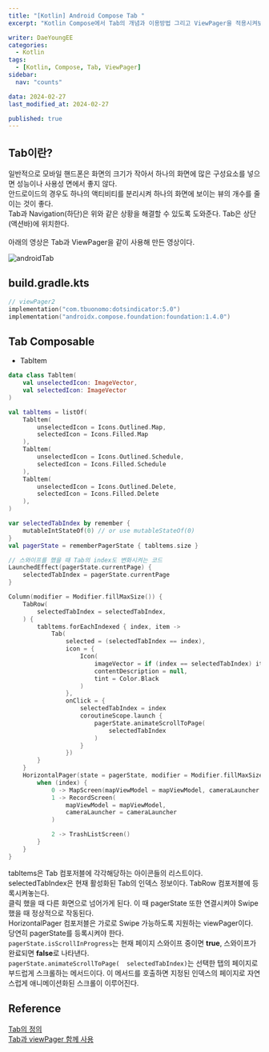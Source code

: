 ```yaml
---
title: "[Kotlin] Android Compose Tab "
excerpt: "Kotlin Compose에서 Tab의 개념과 이용방법 그리고 ViewPager을 적용시켜보자."

writer: DaeYoungEE
categories:
  - Kotlin
tags:
  - [Kotlin, Compose, Tab, ViewPager]
sidebar:
  nav: "counts"

data: 2024-02-27
last_modified_at: 2024-02-27

published: true
---
```


## Tab이란?

일반적으로 모바일 핸드폰은 화면의 크기가 작아서 하나의 화면에 많은 구성요소를 넣으면 성능이나 사용성 면에서 좋지 않다.  
안드로이드의 경우도 하나의 액티비티를 분리시켜 하나의 화면에 보이는 뷰의 개수를 줄이는 것이 좋다.  
Tab과 Navigation(하단)은 위와 같은 상황을 해결할 수 있도록 도와준다.
Tab은 상단(액션바)에 위치한다.  
<br>
아래의 영상은 Tab과 ViewPager을 같이 사용해 만든 영상이다.

![androidTab](https://github.com/DaeYoungee/Sign-up_Firebase/assets/121485300/8ba44f99-54b0-4ac3-9492-2d2ec7dc007c)

## build.gradle.kts

```kotlin
// viewPager2
implementation("com.tbuonomo:dotsindicator:5.0")
implementation("androidx.compose.foundation:foundation:1.4.0")
```

## Tab Composable

- TabItem

```kotlin
data class Tabltem(
    val unselectedIcon: ImageVector,
    val selectedIcon: ImageVector
)
```

```kotlin
val tabltems = listOf(
    Tabltem(
        unselectedIcon = Icons.Outlined.Map,
        selectedIcon = Icons.Filled.Map
    ),
    Tabltem(
        unselectedIcon = Icons.Outlined.Schedule,
        selectedIcon = Icons.Filled.Schedule
    ),
    Tabltem(
        unselectedIcon = Icons.Outlined.Delete,
        selectedIcon = Icons.Filled.Delete
    ),
)

var selectedTabIndex by remember {
    mutableIntStateOf(0) // or use mutableStateOf(0)
}
val pagerState = rememberPagerState { tabltems.size }

// 스와이프를 했을 때 Tab의 index도 변화시켜는 코드
LaunchedEffect(pagerState.currentPage) {
    selectedTabIndex = pagerState.currentPage
}

Column(modifier = Modifier.fillMaxSize()) {
    TabRow(
        selectedTabIndex = selectedTabIndex,
    ) {
        tabltems.forEachIndexed { index, item ->
            Tab(
                selected = (selectedTabIndex == index),
                icon = {
                    Icon(
                        imageVector = if (index == selectedTabIndex) item.selectedIcon else item.unselectedIcon,
                        contentDescription = null,
                        tint = Color.Black
                    )
                },
                onClick = {
                    selectedTabIndex = index
                    coroutineScope.launch {
                        pagerState.animateScrollToPage(
                            selectedTabIndex
                        )
                    }
                })
        }
    }
    HorizontalPager(state = pagerState, modifier = Modifier.fillMaxSize()) { index ->
        when (index) {
            0 -> MapScreen(mapViewModel = mapViewModel, cameraLauncher = cameraLauncher)
            1 -> RecordScreen(
                mapViewModel = mapViewModel,
                cameraLauncher = cameraLauncher
            )

            2 -> TrashListScreen()
        }
    }
}
```

tabltems은 Tab 컴포저블에 각각해당하는 아이콘들의 리스트이다.  
selectedTabIndex은 현재 활성화된 Tab의 인덱스 정보이다. TabRow 컴포저블에 등록시켜놓는다.  
클릭 했을 때 다른 화면으로 넘어가게 된다. 이 때 pagerState 또한 연결시켜야 Swipe했을 때 정상적으로 작동된다.  
HorizontalPager 컴포저블은 가로로 Swipe 가능하도록 지원하는 viewPager이다. 당연히 pagerState를 등록시켜야 한다.  
`pagerState.isScrollInProgress`는 현재 페이지 스와이프 중이면 **true**, 스와이프가 완료되면 **false**로 나타낸다.  
`pagerState.animateScrollToPage(  selectedTabIndex)`는 선택한 탭의 페이지로 부드럽게 스크롤하는 메서드이다. 이 메서드를 호출하면 지정된 인덱스의 페이지로 자연스럽게 애니메이션화된 스크롤이 이루어진다.

## Reference

[Tab의 정의](https://junyoung-developer.tistory.com/107)  
[Tab과 viewPager 함께 사용](https://kotlinworld.com/374)
